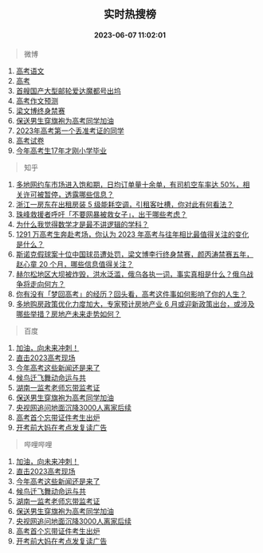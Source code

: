 <div align="center"><h2>实时热搜榜</h2><h4>2023-06-07 11:02:01</h4></div>

> 微博  

1. [高考语文](https://s.weibo.com/weibo?q=%E9%AB%98%E8%80%83%E8%AF%AD%E6%96%87&t=31&band_rank=1&Refer=top)<br />
2. [高考](https://s.weibo.com/weibo?q=%E9%AB%98%E8%80%83&t=31&band_rank=2&Refer=top)<br />
3. [首艘国产大型邮轮爱达魔都号出坞](https://s.weibo.com/weibo?q=%23%E9%A6%96%E8%89%98%E5%9B%BD%E4%BA%A7%E5%A4%A7%E5%9E%8B%E9%82%AE%E8%BD%AE%E7%88%B1%E8%BE%BE%E9%AD%94%E9%83%BD%E5%8F%B7%E5%87%BA%E5%9D%9E%23&t=31&band_rank=3&Refer=top)<br />
4. [高考作文预测](https://s.weibo.com/weibo?q=%23%E9%AB%98%E8%80%83%E4%BD%9C%E6%96%87%E9%A2%84%E6%B5%8B%23&t=31&band_rank=4&Refer=top)<br />
5. [梁文博终身禁赛](https://s.weibo.com/weibo?q=%23%E6%A2%81%E6%96%87%E5%8D%9A%E7%BB%88%E8%BA%AB%E7%A6%81%E8%B5%9B%23&t=31&band_rank=5&Refer=top)<br />
6. [保送男生穿旗袍为高考同学加油](https://s.weibo.com/weibo?q=%23%E4%BF%9D%E9%80%81%E7%94%B7%E7%94%9F%E7%A9%BF%E6%97%97%E8%A2%8D%E4%B8%BA%E9%AB%98%E8%80%83%E5%90%8C%E5%AD%A6%E5%8A%A0%E6%B2%B9%23&t=31&band_rank=6&Refer=top)<br />
7. [2023年高考第一个丢准考证的同学](https://s.weibo.com/weibo?q=%232023%E5%B9%B4%E9%AB%98%E8%80%83%E7%AC%AC%E4%B8%80%E4%B8%AA%E4%B8%A2%E5%87%86%E8%80%83%E8%AF%81%E7%9A%84%E5%90%8C%E5%AD%A6%23&t=31&band_rank=7&Refer=top)<br />
8. [高考试卷](https://s.weibo.com/weibo?q=%23%E9%AB%98%E8%80%83%E8%AF%95%E5%8D%B7%23&t=31&band_rank=8&Refer=top)<br />
9. [今年高考生17年才刚小学毕业](https://s.weibo.com/weibo?q=%23%E4%BB%8A%E5%B9%B4%E9%AB%98%E8%80%83%E7%94%9F17%E5%B9%B4%E6%89%8D%E5%88%9A%E5%B0%8F%E5%AD%A6%E6%AF%95%E4%B8%9A%23&t=31&band_rank=9&Refer=top)<br />

> 知乎  

1. [多地网约车市场进入饱和期，日均订单量十余单，有司机空车率达 50%，相关许可被暂停，透露哪些信息？](https://www.zhihu.com/question/605110954)<br />
2. [浙江一房东在出租房装 5 级能耗空调，引租客吐槽，你对此有何看法？](https://www.zhihu.com/question/604418376)<br />
3. [珠峰救援者呼吁「不要网暴被救女子」，出于哪些考虑？](https://www.zhihu.com/question/605020694)<br />
4. [为什么我觉得数学才是最不讲逻辑的学科？](https://www.zhihu.com/question/603637246)<br />
5. [1291 万高考生奔赴考场，你认为 2023 年高考与往年相比最值得关注的变化是什么？](https://www.zhihu.com/question/605100302)<br />
6. [斯诺克假球案十位中国球员遭处罚，梁文博李行终身禁赛，颜丙涛禁赛五年，赵心童 20 个月，哪些信息值得关注？](https://www.zhihu.com/question/605220735)<br />
7. [赫尔松地区大坝被炸毁，洪水泛滥，俄乌各执一词，事实真相是什么？俄乌战争将走向何方？](https://www.zhihu.com/question/605068506)<br />
8. [你有没有「梦回高考」的经历？回头看，高考这件事如何影响了你的人生？](https://www.zhihu.com/question/603646472)<br />
9. [多地购房政策优化力度加大，专家预计房地产业 6 月或迎新政策出台，或涉及哪些举措？房地产未来走势如何？](https://www.zhihu.com/question/605219260)<br />

> 百度  

1. [加油，向未来冲刺！](https://www.baidu.com/s?wd=%E5%8A%A0%E6%B2%B9%EF%BC%8C%E5%90%91%E6%9C%AA%E6%9D%A5%E5%86%B2%E5%88%BA%EF%BC%81&sa=fyb_news&rsv_dl=fyb_news)<br />
2. [直击2023高考现场](https://www.baidu.com/s?wd=%E7%9B%B4%E5%87%BB2023%E9%AB%98%E8%80%83%E7%8E%B0%E5%9C%BA&sa=fyb_news&rsv_dl=fyb_news)<br />
3. [今年高考这些新闻还是来了](https://www.baidu.com/s?wd=%E4%BB%8A%E5%B9%B4%E9%AB%98%E8%80%83%E8%BF%99%E4%BA%9B%E6%96%B0%E9%97%BB%E8%BF%98%E6%98%AF%E6%9D%A5%E4%BA%86&sa=fyb_news&rsv_dl=fyb_news)<br />
4. [候鸟迁飞舞动命运与共](https://www.baidu.com/s?wd=%E5%80%99%E9%B8%9F%E8%BF%81%E9%A3%9E%E8%88%9E%E5%8A%A8%E5%91%BD%E8%BF%90%E4%B8%8E%E5%85%B1&sa=fyb_news&rsv_dl=fyb_news)<br />
5. [湖南一监考老师忘带监考证](https://www.baidu.com/s?wd=%E6%B9%96%E5%8D%97%E4%B8%80%E7%9B%91%E8%80%83%E8%80%81%E5%B8%88%E5%BF%98%E5%B8%A6%E7%9B%91%E8%80%83%E8%AF%81&sa=fyb_news&rsv_dl=fyb_news)<br />
6. [保送男生穿旗袍为高考同学加油](https://www.baidu.com/s?wd=%E4%BF%9D%E9%80%81%E7%94%B7%E7%94%9F%E7%A9%BF%E6%97%97%E8%A2%8D%E4%B8%BA%E9%AB%98%E8%80%83%E5%90%8C%E5%AD%A6%E5%8A%A0%E6%B2%B9&sa=fyb_news&rsv_dl=fyb_news)<br />
7. [央视网追问地面沉降3000人离家后续](https://www.baidu.com/s?wd=%E5%A4%AE%E8%A7%86%E7%BD%91%E8%BF%BD%E9%97%AE%E5%9C%B0%E9%9D%A2%E6%B2%89%E9%99%8D3000%E4%BA%BA%E7%A6%BB%E5%AE%B6%E5%90%8E%E7%BB%AD&sa=fyb_news&rsv_dl=fyb_news)<br />
8. [高考首个忘带证件考生出炉](https://www.baidu.com/s?wd=%E9%AB%98%E8%80%83%E9%A6%96%E4%B8%AA%E5%BF%98%E5%B8%A6%E8%AF%81%E4%BB%B6%E8%80%83%E7%94%9F%E5%87%BA%E7%82%89&sa=fyb_news&rsv_dl=fyb_news)<br />
9. [开考前大妈在考点发复读广告](https://www.baidu.com/s?wd=%E5%BC%80%E8%80%83%E5%89%8D%E5%A4%A7%E5%A6%88%E5%9C%A8%E8%80%83%E7%82%B9%E5%8F%91%E5%A4%8D%E8%AF%BB%E5%B9%BF%E5%91%8A&sa=fyb_news&rsv_dl=fyb_news)<br />

> 哔哩哔哩  

1. [加油，向未来冲刺！](https://www.baidu.com/s?wd=%E5%8A%A0%E6%B2%B9%EF%BC%8C%E5%90%91%E6%9C%AA%E6%9D%A5%E5%86%B2%E5%88%BA%EF%BC%81&sa=fyb_news&rsv_dl=fyb_news)<br />
2. [直击2023高考现场](https://www.baidu.com/s?wd=%E7%9B%B4%E5%87%BB2023%E9%AB%98%E8%80%83%E7%8E%B0%E5%9C%BA&sa=fyb_news&rsv_dl=fyb_news)<br />
3. [今年高考这些新闻还是来了](https://www.baidu.com/s?wd=%E4%BB%8A%E5%B9%B4%E9%AB%98%E8%80%83%E8%BF%99%E4%BA%9B%E6%96%B0%E9%97%BB%E8%BF%98%E6%98%AF%E6%9D%A5%E4%BA%86&sa=fyb_news&rsv_dl=fyb_news)<br />
4. [候鸟迁飞舞动命运与共](https://www.baidu.com/s?wd=%E5%80%99%E9%B8%9F%E8%BF%81%E9%A3%9E%E8%88%9E%E5%8A%A8%E5%91%BD%E8%BF%90%E4%B8%8E%E5%85%B1&sa=fyb_news&rsv_dl=fyb_news)<br />
5. [湖南一监考老师忘带监考证](https://www.baidu.com/s?wd=%E6%B9%96%E5%8D%97%E4%B8%80%E7%9B%91%E8%80%83%E8%80%81%E5%B8%88%E5%BF%98%E5%B8%A6%E7%9B%91%E8%80%83%E8%AF%81&sa=fyb_news&rsv_dl=fyb_news)<br />
6. [保送男生穿旗袍为高考同学加油](https://www.baidu.com/s?wd=%E4%BF%9D%E9%80%81%E7%94%B7%E7%94%9F%E7%A9%BF%E6%97%97%E8%A2%8D%E4%B8%BA%E9%AB%98%E8%80%83%E5%90%8C%E5%AD%A6%E5%8A%A0%E6%B2%B9&sa=fyb_news&rsv_dl=fyb_news)<br />
7. [央视网追问地面沉降3000人离家后续](https://www.baidu.com/s?wd=%E5%A4%AE%E8%A7%86%E7%BD%91%E8%BF%BD%E9%97%AE%E5%9C%B0%E9%9D%A2%E6%B2%89%E9%99%8D3000%E4%BA%BA%E7%A6%BB%E5%AE%B6%E5%90%8E%E7%BB%AD&sa=fyb_news&rsv_dl=fyb_news)<br />
8. [高考首个忘带证件考生出炉](https://www.baidu.com/s?wd=%E9%AB%98%E8%80%83%E9%A6%96%E4%B8%AA%E5%BF%98%E5%B8%A6%E8%AF%81%E4%BB%B6%E8%80%83%E7%94%9F%E5%87%BA%E7%82%89&sa=fyb_news&rsv_dl=fyb_news)<br />
9. [开考前大妈在考点发复读广告](https://www.baidu.com/s?wd=%E5%BC%80%E8%80%83%E5%89%8D%E5%A4%A7%E5%A6%88%E5%9C%A8%E8%80%83%E7%82%B9%E5%8F%91%E5%A4%8D%E8%AF%BB%E5%B9%BF%E5%91%8A&sa=fyb_news&rsv_dl=fyb_news)<br />
